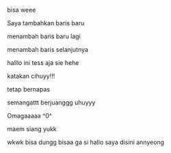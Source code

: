 bisa weee


Saya tambahkan baris baru


menambah baris baru lagi


menambah baris selanjutnya

halllo
ini tess aja sie hehe

katakan cihuyy!!!

tetap bernapas

semangattt berjuanggg uhuyyy

Omagaaaaa ^0^

maem siang yukk

wkwk bisa dungg
bisaa ga si
hallo saya disini
annyeong

